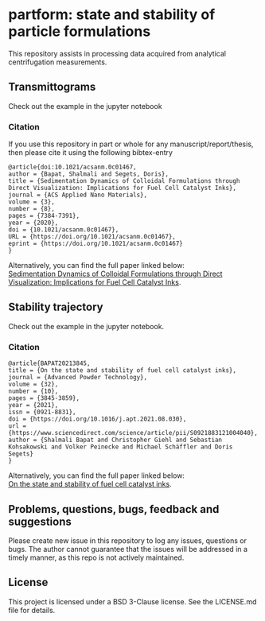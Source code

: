 # partform: state and stability of particle formulations 
This repository assists in processing data acquired from analytical centrifugation measurements.

## Transmittograms
Check out the example in the jupyter notebook

### Citation
If you use this repository in part or whole for any manuscript/report/thesis, then please cite it using the following bibtex-entry
```
@article{doi:10.1021/acsanm.0c01467,
author = {Bapat, Shalmali and Segets, Doris},
title = {Sedimentation Dynamics of Colloidal Formulations through Direct Visualization: Implications for Fuel Cell Catalyst Inks},
journal = {ACS Applied Nano Materials},
volume = {3},
number = {8},
pages = {7384-7391},
year = {2020},
doi = {10.1021/acsanm.0c01467},
URL = {https://doi.org/10.1021/acsanm.0c01467},
eprint = {https://doi.org/10.1021/acsanm.0c01467}
}
```
Alternatively, you can find the full paper linked below:  
[Sedimentation Dynamics of Colloidal Formulations through Direct Visualization: Implications for Fuel Cell Catalyst Inks](https://pubs.acs.org/doi/abs/10.1021/acsanm.0c01467).

## Stability trajectory
Check out the example in the jupyter notebook.

### Citation
```
@article{BAPAT20213845,
title = {On the state and stability of fuel cell catalyst inks},
journal = {Advanced Powder Technology},
volume = {32},
number = {10},
pages = {3845-3859},
year = {2021},
issn = {0921-8831},
doi = {https://doi.org/10.1016/j.apt.2021.08.030},
url = {https://www.sciencedirect.com/science/article/pii/S0921883121004040},
author = {Shalmali Bapat and Christopher Giehl and Sebastian Kohsakowski and Volker Peinecke and Michael Schäffler and Doris Segets}
}
```
Alternatively, you can find the full paper linked below:  
[On the state and stability of fuel cell catalyst inks](https://www.sciencedirect.com/science/article/pii/S0921883121004040).

## Problems, questions, bugs, feedback and suggestions
Please create new issue in this repository to log any issues, questions or bugs. 
The author cannot guarantee that the issues will be addressed in a timely manner, as this repo is not actively maintained.

## License
This project is licensed under a BSD 3-Clause license. See the LICENSE.md file for details.
